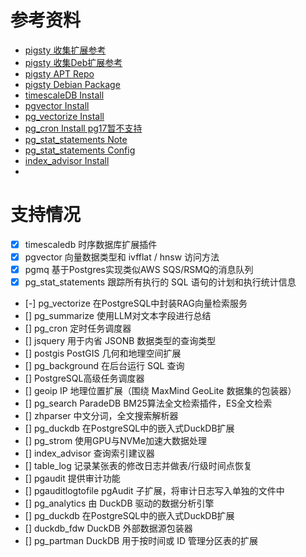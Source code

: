 # 参考资料
* [pigsty 收集扩展参考](https://pigsty.cc/zh/docs/pgext/list/)
* [pigsty 收集Deb扩展参考](https://pigsty.cc/zh/docs/pgext/list/deb/)
* [pigsty APT Repo](https://ext.pigsty.io/#/?id=apt-repo)
* [pigsty Debian Package](https://ext.pigsty.io/#/deb?id=postgresql-17)
* [timescaleDB Install](https://docs.timescale.com/self-hosted/latest/install/installation-linux/)
* [pgvector Install](https://github.com/pgvector/pgvector?tab=readme-ov-file#installation-notes---linux-and-mac)
* [pg_vectorize Install](https://github.com/tembo-io/pg_vectorize)
* [pg_cron Install pg17暂不支持](https://github.com/citusdata/pg_cron)
* [pg_stat_statements Note](https://www.postgresql.org/docs/current/pgstatstatements.html)
* [pg_stat_statements Config](https://www.postgresql.org/docs/current/pgstatstatements.html#PGSTATSTATEMENTS-PG-STAT-STATEMENTS-INFO)
* [index_advisor Install](https://github.com/supabase/index_advisor)
* []()
# 支持情况
- [X] timescaledb 时序数据库扩展插件
- [X] pgvector 向量数据类型和 ivfflat / hnsw 访问方法
- [X] pgmq 基于Postgres实现类似AWS SQS/RSMQ的消息队列
- [X] pg_stat_statements 跟踪所有执行的 SQL 语句的计划和执行统计信息
- [-] pg_vectorize 在PostgreSQL中封装RAG向量检索服务
- [] pg_summarize 使用LLM对文本字段进行总结
- [] pg_cron 定时任务调度器
- [] jsquery 用于内省 JSONB 数据类型的查询类型
- [] postgis PostGIS 几何和地理空间扩展
- [] pg_background 在后台运行 SQL 查询
- [] PostgreSQL高级任务调度器
- [] geoip IP 地理位置扩展（围绕 MaxMind GeoLite 数据集的包装器）
- [] pg_search ParadeDB BM25算法全文检索插件，ES全文检索
- [] zhparser 中文分词，全文搜索解析器
- [] pg_duckdb 在PostgreSQL中的嵌入式DuckDB扩展
- [] pg_strom 使用GPU与NVMe加速大数据处理
- [] index_advisor 查询索引建议器
- [] table_log 记录某张表的修改日志并做表/行级时间点恢复
- [] pgaudit 提供审计功能
- [] pgauditlogtofile pgAudit 子扩展，将审计日志写入单独的文件中
- [] pg_analytics 由 DuckDB 驱动的数据分析引擎
- [] pg_duckdb 在PostgreSQL中的嵌入式DuckDB扩展
- [] duckdb_fdw DuckDB 外部数据源包装器
- [] pg_partman DuckDB 用于按时间或 ID 管理分区表的扩展
